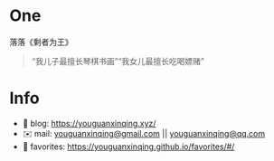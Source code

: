 
# One 
 
  
落落《剩者为王》 
 
>“我儿子最擅长琴棋书画”“我女儿最擅长吃喝嫖赌”        
 

# Info

- 📝 blog: https://youguanxinqing.xyz/
- ✉️  mail: youguanxinqing@gmail.com || youguanxinqing@qq.com
- 📙 favorites: https://youguanxinqing.github.io/favorites/#/
